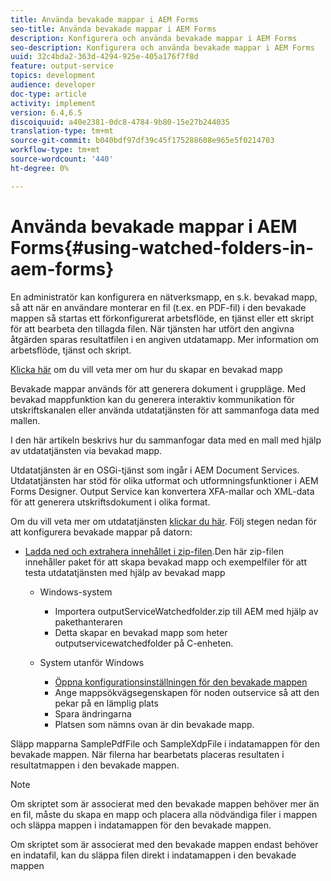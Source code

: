 ```yaml
---
title: Använda bevakade mappar i AEM Forms
seo-title: Använda bevakade mappar i AEM Forms
description: Konfigurera och använda bevakade mappar i AEM Forms
seo-description: Konfigurera och använda bevakade mappar i AEM Forms
uuid: 32c4bda2-363d-4294-925e-405a176f7f8d
feature: output-service
topics: development
audience: developer
doc-type: article
activity: implement
version: 6.4,6.5
discoiquuid: a40e2381-0dc8-4784-9b80-15e27b244035
translation-type: tm+mt
source-git-commit: b040bdf97df39c45f175288608e965e5f0214703
workflow-type: tm+mt
source-wordcount: '440'
ht-degree: 0%

---
```



# Använda bevakade mappar i AEM Forms{#using-watched-folders-in-aem-forms}

En administratör kan konfigurera en nätverksmapp, en s.k. bevakad mapp, så att när en användare monterar en fil (t.ex. en PDF-fil) i den bevakade mappen så startas ett förkonfigurerat arbetsflöde, en tjänst eller ett skript för att bearbeta den tillagda filen. När tjänsten har utfört den angivna åtgärden sparas resultatfilen i en angiven utdatamapp. Mer information om arbetsflöde, tjänst och skript.

[Klicka här](https://helpx.adobe.com/experience-manager/6-4/forms/using/Creating-Configure-watched-folder.html) om du vill veta mer om hur du skapar en bevakad mapp

Bevakade mappar används för att generera dokument i gruppläge. Med bevakad mappfunktion kan du generera interaktiv kommunikation för utskriftskanalen eller använda utdatatjänsten för att sammanfoga data med mallen.

I den här artikeln beskrivs hur du sammanfogar data med en mall med hjälp av utdatatjänsten via bevakad mapp.

Utdatatjänsten är en OSGi-tjänst som ingår i AEM Document Services. Utdatatjänsten har stöd för olika utformat och utformningsfunktioner i AEM Forms Designer. Output Service kan konvertera XFA-mallar och XML-data för att generera utskriftsdokument i olika format.

Om du vill veta mer om utdatatjänsten [klickar du här](https://helpx.adobe.com/aem-forms/6/output-service.html).
Följ stegen nedan för att konfigurera bevakade mappar på datorn:
* [Ladda ned och extrahera innehållet i zip-filen](assets/outputservicewatchedfolderkt.zip).Den här zip-filen innehåller paket för att skapa bevakad mapp och exempelfiler för att testa utdatatjänsten med hjälp av bevakad mapp
   * Windows-system

      * Importera outputServiceWatchedfolder.zip till AEM med hjälp av pakethanteraren
      * Detta skapar en bevakad mapp som heter outputservicewatchedfolder på C-enheten.
   * System utanför Windows
      * [Öppna konfigurationsinställningen för den bevakade mappen](http://localhost:4502/crx/de/index.jsp#/etc/fd/watchfolder/config/outputservice)
      * Ange mappsökvägsegenskapen för noden outservice så att den pekar på en lämplig plats
      * Spara ändringarna
      * Platsen som nämns ovan är din bevakade mapp.

Släpp mapparna SamplePdfFile och SampleXdpFile i indatamappen för den bevakade mappen. När filerna har bearbetats placeras resultaten i resultatmappen i den bevakade mappen.


>[!NOTE]
>
>Om skriptet som är associerat med den bevakade mappen behöver mer än en fil, måste du skapa en mapp och placera alla nödvändiga filer i mappen och släppa mappen i indatamappen för den bevakade mappen.
>
>Om skriptet som är associerat med den bevakade mappen endast behöver en indatafil, kan du släppa filen direkt i indatamappen i den bevakade mappen

